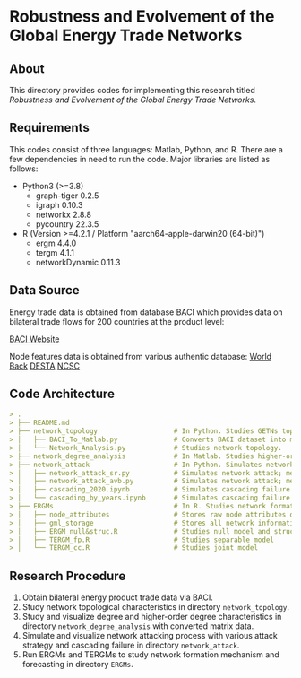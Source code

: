 # Robustness and Evolvement of the Global Energy Trade Networks



## About

This directory provides codes for implementing this research titled *Robustness and Evolvement of the Global Energy Trade Networks*. 

## Requirements

This codes consist of three languages: Matlab, Python, and R. There are a few dependencies in need to run the code. Major libraries are listed as follows:

+ Python3 (>=3.8)
  + graph-tiger 0.2.5
  + igraph 0.10.3
  + networkx 2.8.8
  + pycountry 22.3.5
+ R (Version >=4.2.1 / Platform "aarch64-apple-darwin20 (64-bit)")  
  + ergm 4.4.0
  + tergm 4.1.1
  + networkDynamic 0.11.3

## Data Source

Energy trade data is obtained from database BACI which provides data on bilateral trade flows for 200 countries at the product level:

[BACI Website](http://www.cepii.fr/CEPII/en/bdd_modele/bdd_modele_item.asp?id=37)

Node features data is obtained from various authentic database:
[World Back](https://www.worldbank.org/en/home)
[DESTA](https://www.designoftradeagreements.org/)
[NCSC](https://www.ncsc.org/)

## Code Architecture

```markdown
> .
> ├── README.md                
> ├── network_topology                   # In Python. Studies GETNs topological features each year.
> │   ├── BACI_To_Matlab.py              # Converts BACI dataset into matrix form.
> │   └── Network_Analysis.py            # Studies network topology. 
> ├── network_degree_analysis            # In Matlab. Studies higher-order degree properties.
> ├── network_attack                     # In Python. Simulates network attack to study robustness.
> │   ├── network_attack_sr.py           # Simulates network attack; metric "spectral radius".
> │   ├── network_attack_avb.py          # Simulates network attack; metric "average vertex betweenness".
> │   ├── cascading_2020.ipynb           # Simulates cascading failure effect using 2020's data.
> │   └── cascading_by_years.ipynb       # Simulates cascading failure effect chronologically.
> ├── ERGMs                              # In R. Studies network formation and forecasting
> │   ├── node_attributes                # Stores raw node attributes data
> │   ├── gml_storage                    # Stores all network information with ".gml" format
> │   ├── ERGM_null&struc.R              # Studies null model and structural model
> │   ├── TERGM_fp.R                     # Studies separable model
> │   └── TERGM_cc.R                     # Studies joint model
```

## Research Procedure

1. Obtain bilateral energy product trade data via BACI.
2. Study network topological characteristics in directory ``network_topology``.
3. Study and visualize degree and higher-order degree characteristics in directory ``network_degree_analysis`` with converted matrix data.
4. Simulate and visualize network attacking process with various attack strategy and cascading failure in directory ``network_attack``.
5. Run ERGMs and TERGMs to study network formation mechanism and forecasting in directory ``ERGMs``.
